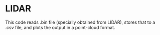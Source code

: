 # LIDAR
This code reads .bin file (specially obtained from LIDAR), stores that to a .csv file, and plots the output in a point-cloud format.
